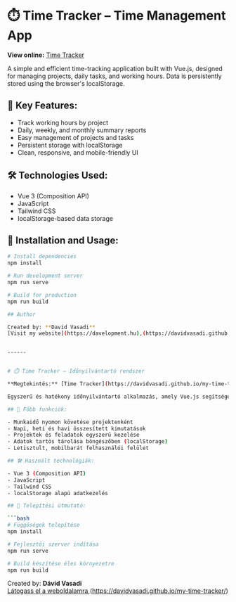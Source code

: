 # ⏱️ Time Tracker – Time Management App

**View online:** [Time Tracker](https://davidvasadi.github.io/my-time-tracker/)

A simple and efficient time-tracking application built with Vue.js, designed for managing projects, daily tasks, and working hours. Data is persistently stored using the browser's localStorage.

## 🌟 Key Features:

- Track working hours by project
- Daily, weekly, and monthly summary reports
- Easy management of projects and tasks
- Persistent storage with localStorage
- Clean, responsive, and mobile-friendly UI

## 🛠️ Technologies Used:

- Vue 3 (Composition API)
- JavaScript
- Tailwind CSS
- localStorage-based data storage

## 🚀 Installation and Usage:

```bash
# Install dependencies
npm install

# Run development server
npm run serve

# Build for production
npm run build

## Author

Created by: **David Vasadi**  
[Visit my website](https://davelopment.hu),(https://davidvasadi.github.io/my-time-tracker/)


------


# ⏱️ Time Tracker – Időnyilvántartó rendszer

**Megtekintés:** [Time Tracker](https://davidvasadi.github.io/my-time-tracker/)

Egyszerű és hatékony időnyilvántartó alkalmazás, amely Vue.js segítségével készült. Ideális projektek, napi feladatok és munkaidő követésére, az adatokat a böngésző localStorage-ában tárolja.

## 🌟 Főbb funkciók:

- Munkaidő nyomon követése projektenként
- Napi, heti és havi összesített kimutatások
- Projektek és feladatok egyszerű kezelése
- Adatok tartós tárolása böngészőben (localStorage)
- Letisztult, mobilbarát felhasználói felület

## 🛠️ Használt technológiák:

- Vue 3 (Composition API)
- JavaScript
- Tailwind CSS
- localStorage alapú adatkezelés

## 🚀 Telepítési útmutató:

```bash
# Függőségek telepítése
npm install

# Fejlesztői szerver indítása
npm run serve

# Build készítése éles környezetre
npm run build
```
Created by: **Dávid Vasadi**  
[Látogass el a weboldalamra](https://davelopment.hu),(https://davidvasadi.github.io/my-time-tracker/)